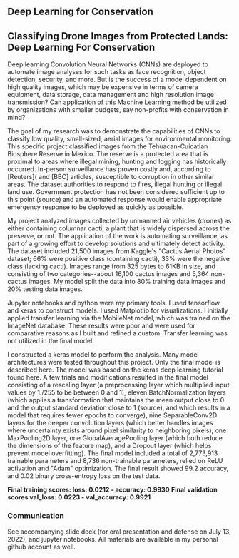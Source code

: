 ## Deep Learning for Conservation
## Classifying Drone Images from Protected Lands: Deep Learning For Conservation

Deep learning Convolution Neural Networks (CNNs) are deployed to automate image analyses for such tasks as face recognition, object detection, security, and more. But is the success of a model dependent on high quality images, which may be expensive in terms of camera equipment, data storage, data management and high resolution image transmission? Can application of this Machine Learning method be utilized by organizations with smaller budgets, say non-profits with conservation in mind? 

The goal of my research was to demonstrate the capabilities of CNNs to classify low quality, small-sized, aerial images for environmental monitoring. This specific project classified images from the Tehuacan-Cuicatlan Biosphere Reserve in Mexico. The reserve is a protected area that is proximal to areas where illegal mining, hunting and logging has historically occurred. In-person surveillance has proven costly and, according to [Reuters]( and [BBC] articles, susceptible to corruption in other similar areas. The dataset authorities to respond to fires, illegal hunting or illegal land use. Government protection has not been considered sufficient up to this point (source) and an automated response would enable appropriate emergency response to be deployed as quickly as possible.

My project analyzed images collected by unmanned air vehicles (drones) as either containing columnar cacti, a plant that is widely dispersed across the preserve, or not. The application of the work is automating surveillance, as part of a growing effort to develop solutions and ultimately detect activity. 
The dataset included 21,500 images from Kaggle's "Cactus Aerial Photos" dataset; 66% were positive class (containing cacti), 33% were the negative class (lacking cacti). Images range from 325 bytes to 61KB in size, and consisting of two categories--about 16,100 cactus images and 5,364 non-cactus images. My model split the data into 80% training data images and 20% testing data images.

Jupyter notebooks and python were my primary tools. I used tensorflow and keras to construct models. I used Matplotlib for visualizations. I initially applied transfer learning via the MobileNet model, which was trained on the ImageNet database. These results were poor and were used for comparative reasons as I built and refined a custom. Transfer learning was not utilized in the final model.

I constructed a keras model to perform the analysis. Many model architectures were tested throughout this project. Only the final model is described here. The model was based on the keras deep learning tutorial found here. A few trials and modifications resulted in the final model consisting of a rescaling layer (a preprocessing layer which multiplied input values by 1./255 to be between 0 and 1), eleven BatchNormalization layers (which applies a transformation that maintains the mean output close to 0 and the output standard deviation close to 1 (source), and which results in a model that requires fewer epochs to converge), nine SeparableConv2D layers for the deeper convolution layers (which better handles images where uncertainty exists around pixel similarity to neighboring pixels), one MaxPooling2D layer, one GlobalAveragePooling layer (which both reduce the dimensions of the feature map), and a Dropout layer (which helps prevent model overfitting).
The final model included a total of 2,773,913 trainable parameters and 8,736 non-trainable parameters, relied on ReLU activation and "Adam" optimization. The final result showed 99.2 accuracy, and 0.02 binary cross-entropy loss on the test data.

**Final training scores: loss: 0.0212 - accuracy: 0.9930**
**Final validation scores val_loss: 0.0223 - val_accuracy: 0.9921**

### Communication
See accompanying slide deck (for oral presentation and defense on July 13, 2022), and jupyter notebooks. All materials are available in my personal github account as well.
